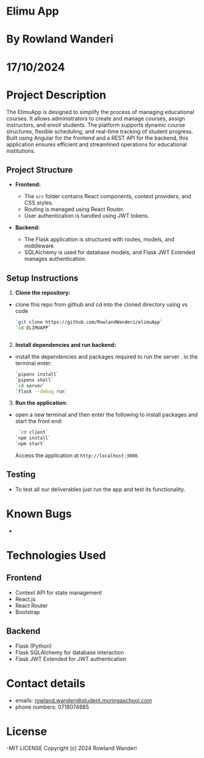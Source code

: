# Elimu App
# By Rowland Wanderi
# 17/10/2024

# Project Description

The ElimuApp is designed to simplify the process of managing educational courses. It allows administrators to create and manage courses, assign instructors, and enroll students. The platform supports dynamic course structures, flexible scheduling, and real-time tracking of student progress. Built using Angular for the frontend and a REST API for the backend, this application ensures efficient and streamlined operations for educational institutions.


## Project Structure

- **Frontend:**
  - The `src` folder contains React components, context providers, and CSS styles.
  - Routing is managed using React Router.
  - User authentication is handled using JWT tokens.

- **Backend:**
  - The Flask application is structured with routes, models, and middleware.
  - SQLAlchemy is used for database models, and Flask JWT Extended manages authentication.


## Setup Instructions

1. **Clone the repository:**
 - clone this repo from github and cd into the cloned directory using vs code
    ```bash
    `git clone https://github.com/RowlandWanderi/elimuApp`
    `cd ELIMUAPP` 
    ```
    ```

2. **Install dependencies and run backend:**
- install the dependencies and packages required to run the server . in the terminal enter:

    ```bash
    `pipenv install`
    `pipenv shell`
    `cd server` 
    `flask --debug run`
    ```


3. **Run the application:**
- open a new terminal and then enter the following to install packages and start the front end:
    ```bash
     `cd client` 
    `npm install`
    `npm start`
    ```


    Access the application at `http://localhost:3000`.




## Testing
 
- To test all our deliverables just run the app and test its functionality.

# Known Bugs

-

# Technologies Used

## Frontend
- Context API for state management
- React.js
- React Router
- Bootstrap

## Backend

- Flask (Python)
- Flask SQLAlchemy for database interaction
- Flask JWT Extended for JWT authentication
    


# Contact details

- emails: rowland.wanderi@student.moringaschool.com
- phone numbers: 0718074885


# License

-MIT LICENSE Copyright (c) 2024  Rowland Wanderi
